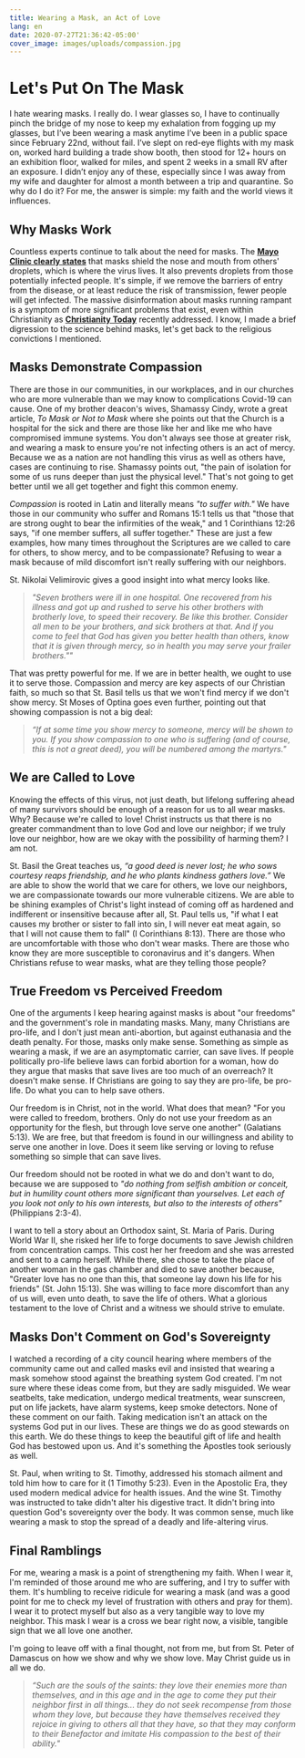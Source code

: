 ```yaml
---
title: Wearing a Mask, an Act of Love
lang: en
date: 2020-07-27T21:36:42-05:00'
cover_image: images/uploads/compassion.jpg
---
```

# Let's Put On The Mask  

I hate wearing masks. I really do. I wear glasses so, I have to continually pinch the bridge of my nose to keep my exhalation from fogging up my glasses, but I’ve been wearing a mask anytime I’ve been in a public space since February 22nd, without fail. I’ve slept on red-eye flights with my mask on, worked hard building a trade show booth, then stood for 12+ hours on an exhibition floor, walked for miles, and spent 2 weeks in a small RV after an exposure. I didn’t enjoy any of these, especially since I was away from my wife and daughter for almost a month between a trip and quarantine. So why do I do it? For me, the answer is simple: my faith and the world views it influences.


## Why Masks Work
Countless experts continue to talk about the need for masks. The **[Mayo Clinic clearly states](https://www.mayoclinic.org/diseases-conditions/coronavirus/in-depth/coronavirus-mask/art-20485449)** that masks shield the nose and mouth from others' droplets, which is where the virus lives. It also prevents droplets from those potentially infected people. It's simple, if we remove the barriers of entry from the disease, or at least reduce the risk of transmission, fewer people will get infected. The massive disinformation about masks running rampant is a symptom of more significant problems that exist, even within Christianity as **[Christianity Today](https://www.christianitytoday.com/edstetzer/2020/june/conspiracy-theories-engaging-online-and-wisdom-intersection.html)** recently addressed. I know, I made a brief digression to the science behind masks, let's get back to the religious convictions I mentioned.

## Masks Demonstrate Compassion
There are those in our communities, in our workplaces, and in our churches who are more vulnerable than we may know to complications Covid-19 can cause. One of my brother deacon's wives, Shamassy Cindy, wrote a great article, *To Mask or Not to Mask* where she points out that the Church is a hospital for the sick and there are those like her and like me who have compromised immune systems. You don't always see those at greater risk, and wearing a mask to ensure you're not infecting others is an act of mercy. Because we as a nation are not handling this virus as well as others have, cases are continuing to rise. Shamassy points out, "the pain of isolation for some of us runs deeper than just the physical level." That's not going to get better until we all get together and fight this common enemy.

*Compassion* is rooted in Latin and literally means *"to suffer with."* We have those in our community who suffer and Romans 15:1 tells us that "those that are strong ought to bear the infirmities of the weak," and 1 Corinthians 12:26 says, "if one member suffers, all suffer together." These are just a few examples, how many times throughout the Scriptures are we called to care for others, to show mercy, and to be compassionate? Refusing to wear a mask because of mild discomfort isn't really suffering with our neighbors.

St. Nikolai Velimirovic gives a good insight into what mercy looks like.
> *"Seven brothers were ill in one hospital. One recovered from his illness and got up and rushed to serve his other brothers with brotherly love, to speed their recovery. Be like this brother. Consider all men to be your brothers, and sick brothers at that. And if you come to feel that God has given you better health than others, know that it is given through mercy, so in health you may serve your frailer brothers.""*

That was pretty powerful for me. If we are in better health, we ought to use it to serve those. Compassion and mercy are key aspects of our Christian faith, so much so that St. Basil tells us that we won't find mercy if we don't show mercy. St Moses of Optina goes even further, pointing out that showing compassion is not a big deal:
> *“If at some time you show mercy to someone, mercy will be shown to you. If you show compassion to one who is suffering (and of course, this is not a great deed), you will be numbered among the martyrs."*


## We are Called to Love
Knowing the effects of this virus, not just death, but lifelong suffering ahead of many survivors should be enough of a reason for us to all wear masks. Why? Because we're called to love! Christ instructs us that there is no greater commandment than to love God and love our neighbor; if we truly love our neighbor, how are we okay with the possibility of harming them? I am not.

St. Basil the Great teaches us, *“a good deed is never lost; he who sows courtesy reaps friendship, and he who plants kindness gathers love.”* We are able to show the world that we care for others, we love our neighbors, we are compassionate towards our more vulnerable citizens. We are able to be shining examples of Christ's light instead of coming off as hardened and indifferent or insensitive because after all, St. Paul tells us, "if what I eat causes my brother or sister to fall into sin, I will never eat meat again, so that I will not cause them to fall" (I Corinthians 8:13). There are those who are uncomfortable with those who don't wear masks. There are those who know they are more susceptible to coronavirus and it's dangers. When Christians refuse to wear masks, what are they telling those people? 

## True Freedom vs Perceived Freedom

One of the arguments I keep hearing against masks is about "our freedoms" and the government's role in mandating masks. Many, many Christians are pro-life, and I don't just mean anti-abortion, but against euthanasia and the death penalty. For those, masks only make sense. Something as simple as wearing a mask, if we are an asymptomatic carrier, can save lives. If people politically pro-life believe laws can forbid abortion for a woman, how do they argue that masks that save lives are too much of an overreach? It doesn't make sense. If Christians are going to say they are pro-life, be pro-life. Do what you can to help save others.

Our freedom is in Christ, not in the world. What does that mean? "For you were called to freedom, brothers. Only do not use your freedom as an opportunity for the flesh, but through love serve one another" (Galatians 5:13). We are free, but that freedom is found in our willingness and ability to serve one another in love. Does it seem like serving or loving to refuse something so simple that can save lives.

Our freedom should not be rooted in what we do and don't want to do, because we are supposed to *"do nothing from selfish ambition or conceit, but in humility count others more significant than yourselves. Let each of you look not only to his own interests, but also to the interests of others"* (Philippians 2:3-4).

I want to tell a story about an Orthodox saint, St. Maria of Paris. During World War II, she risked her life to forge documents to save Jewish children from concentration camps. This cost her her freedom and she was arrested and sent to a camp herself. While there, she chose to take the place of another woman in the gas chamber and died to save another because, "Greater love has no one than this, that someone lay down his life for his friends" (St. John 15:13). She was willing to face more discomfort than any of us will, even unto death, to save the life of others. What a glorious testament to the love of Christ and a witness we should strive to emulate.

## Masks Don't Comment on God's Sovereignty

I watched a recording of a city council hearing where members of the community came out and called masks evil and insisted that wearing a mask somehow stood against the breathing system God created. I'm not sure where these ideas come from, but they are sadly misguided. We wear seatbelts, take medication, undergo medical treatments, wear sunscreen, put on life jackets, have alarm systems, keep smoke detectors. None of these comment on our faith. Taking medication isn't an attack on the systems God put in our lives. These are things we do as good stewards on this earth. We do these things to keep the beautiful gift of life and health God has bestowed upon us. And it's something the Apostles took seriously as well.

St. Paul, when writing to St. Timothy, addressed his stomach ailment and told him how to care for it (1 Timothy 5:23). Even in the Apostolic Era, they used modern medical advice for health issues. And the wine St. Timothy was instructed to take didn't alter his digestive tract. It didn't bring into question God's sovereignty over the body. It was common sense, much like wearing a mask to stop the spread of a deadly and life-altering virus.

## Final Ramblings
For me, wearing a mask is a point of strengthening my faith. When I wear it, I'm reminded of those around me who are suffering, and I try to suffer with them. It's humbling to receive ridicule for wearing a mask (and was a good point for me to check my level of frustration with others and pray for them). I wear it to protect myself but also as a very tangible way to love my neighbor. This mask I wear is a cross we bear right now, a visible, tangible sign that we all love one another.


I'm going to leave off with a final thought, not from me, but from St. Peter of Damascus on how we show and why we show love. May Christ guide us in all we do.

> *“Such are the souls of the saints: they love their enemies more than themselves, and in this age and in the age to come they put their neighbor first in all things... they do not seek recompense from those whom they love, but because they have themselves received they rejoice in giving to others all that they have, so that they may conform to their Benefactor and imitate His compassion to the best of their ability."*

